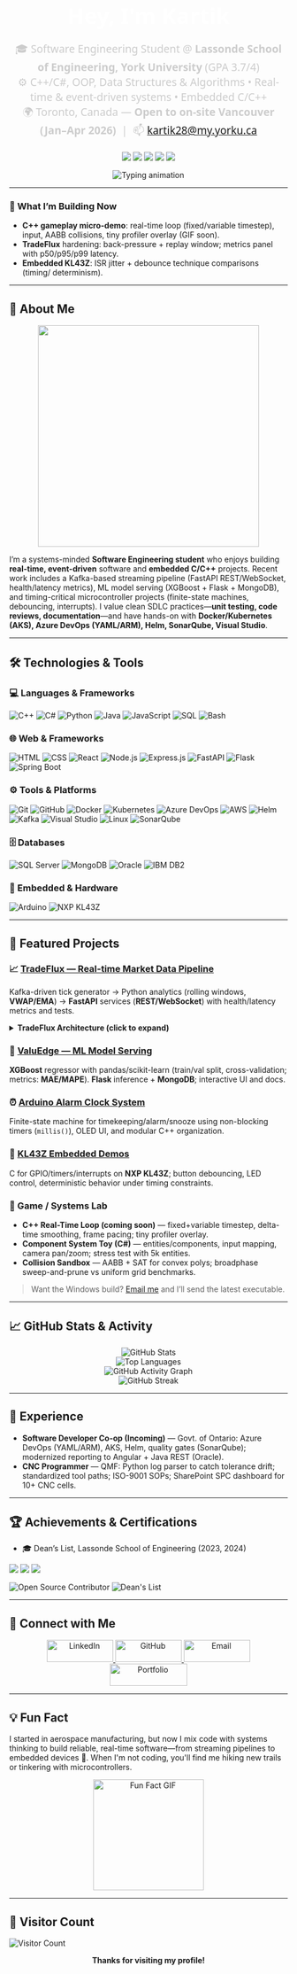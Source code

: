 <h1 align="center" style="font-family: 'Segoe UI', Tahoma, Geneva, Verdana, sans-serif; font-size: 2.5rem; font-weight: bold; color: #ffffff; margin-bottom: 10px;">
  Hey, I'm Kartik
</h1>

<p align="center" style="font-family: 'Segoe UI', Tahoma, Geneva, Verdana, sans-serif; font-size: 1.2rem; color: #cccccc; margin-bottom: 20px;">
  🎓 Software Engineering Student @ <b>Lassonde School of Engineering, York University</b> (GPA 3.7/4) <br>
  ⚙️ C++/C#, OOP, Data Structures & Algorithms • Real-time & event-driven systems • Embedded C/C++ <br>
  🌍 Toronto, Canada — <b>Open to on-site Vancouver (Jan–Apr 2026)</b> &nbsp;|&nbsp; 📫 <a href="mailto:kartik28@my.yorku.ca">kartik28@my.yorku.ca</a>
</p>

<!-- Quick links row -->
<p align="center">
  <!-- TODO: replace the resume link once you commit your PDF to your profile repo -->
  <a href="https://kartiksharma-vert.vercel.app"><img src="https://img.shields.io/badge/Portfolio-%E2%86%92-1F2937?style=for-the-badge&logo=vercel&logoColor=white" /></a>
  <a href="mailto:kartik28@my.yorku.ca"><img src="https://img.shields.io/badge/Email-kartik28%40my.yorku.ca-EA4335?style=for-the-badge&logo=gmail&logoColor=white" /></a>
  <a href="https://www.linkedin.com/in/erks/"><img src="https://img.shields.io/badge/LinkedIn-erks-0A66C2?style=for-the-badge&logo=linkedin&logoColor=white" /></a>
  <a href="https://github.com/Kartikk28"><img src="https://img.shields.io/badge/GitHub-Kartikk28-181717?style=for-the-badge&logo=github&logoColor=white" /></a>
  <a href="https://raw.githubusercontent.com/Kartikk28/Kartikk28/main/resume.pdf"><img src="https://img.shields.io/badge/Resume-PDF-0B5FFF?style=for-the-badge&logo=readthedocs&logoColor=white" /></a>
</p>

<p align="center">
  <img src="https://readme-typing-svg.demolab.com?font=Fira+Code&weight=600&size=24&duration=4000&pause=1000&color=58A6FF&center=true&vCenter=true&width=700&height=60&lines=Systems-minded+SWE+%7C+C%2B%2B%2FC%23;Real-time+loops%2C+concurrency%2C+profiling;Event-driven+pipelines+%28Kafka%29+%7C+WebSocket%2FREST;Embedded+FSMs+%28Arduino%2C+KL43Z%29" alt="Typing animation">
</p>

---

### 🔭 What I’m Building Now
- **C++ gameplay micro-demo**: real-time loop (fixed/variable timestep), input, AABB collisions, tiny profiler overlay (GIF soon).
- **TradeFlux** hardening: back-pressure + replay window; metrics panel with p50/p95/p99 latency.
- **Embedded KL43Z**: ISR jitter + debounce technique comparisons (timing/ determinism).

---

## 🚀 About Me

<p align="center">
  <img src="https://github.com/saadeghi/saadeghi/blob/master/dino.gif" width="400"/>
</p>

I’m a systems-minded **Software Engineering student** who enjoys building **real-time, event-driven** software and **embedded C/C++** projects. Recent work includes a Kafka-based streaming pipeline (FastAPI REST/WebSocket, health/latency metrics), ML model serving (XGBoost + Flask + MongoDB), and timing-critical microcontroller projects (finite-state machines, debouncing, interrupts). I value clean SDLC practices—**unit testing, code reviews, documentation**—and have hands-on with **Docker/Kubernetes (AKS), Azure DevOps (YAML/ARM), Helm, SonarQube, Visual Studio**.

---

## 🛠️ Technologies & Tools

### 💻 Languages & Frameworks
![C++](https://img.shields.io/badge/-C++-00599C?style=flat&logo=cplusplus&logoColor=white)
![C#](https://img.shields.io/badge/-C%23-512BD4?style=flat&logo=dotnet&logoColor=white)
![Python](https://img.shields.io/badge/-Python-3776AB?style=flat&logo=python&logoColor=white)
![Java](https://img.shields.io/badge/-Java-007396?style=flat&logo=java&logoColor=white)
![JavaScript](https://img.shields.io/badge/-JavaScript-F7DF1E?style=flat&logo=javascript&logoColor=black)
![SQL](https://img.shields.io/badge/-SQL-4479A1?style=flat&logo=mysql&logoColor=white)
![Bash](https://img.shields.io/badge/-Bash-4EAA25?style=flat&logo=gnubash&logoColor=white)

### 🌐 Web & Frameworks
![HTML](https://img.shields.io/badge/-HTML-E34F26?style=flat&logo=html5&logoColor=white)
![CSS](https://img.shields.io/badge/-CSS-1572B6?style=flat&logo=css3&logoColor=white)
![React](https://img.shields.io/badge/-React-61DAFB?style=flat&logo=react&logoColor=black)
![Node.js](https://img.shields.io/badge/-Node.js-339933?style=flat&logo=node.js&logoColor=white)
![Express.js](https://img.shields.io/badge/-Express-000000?style=flat&logo=express&logoColor=white)
![FastAPI](https://img.shields.io/badge/-FastAPI-009688?style=flat&logo=fastapi&logoColor=white)
![Flask](https://img.shields.io/badge/-Flask-000000?style=flat&logo=flask&logoColor=white)
![Spring Boot](https://img.shields.io/badge/-Spring%20Boot-6DB33F?style=flat&logo=springboot&logoColor=white)

### ⚙️ Tools & Platforms
![Git](https://img.shields.io/badge/-Git-F05032?style=flat&logo=git&logoColor=white)
![GitHub](https://img.shields.io/badge/-GitHub-181717?style=flat&logo=github&logoColor=white)
![Docker](https://img.shields.io/badge/-Docker-2496ED?style=flat&logo=docker&logoColor=white)
![Kubernetes](https://img.shields.io/badge/-Kubernetes-326CE5?style=flat&logo=kubernetes&logoColor=white)
![Azure DevOps](https://img.shields.io/badge/-Azure%20DevOps-0078D7?style=flat&logo=azuredevops&logoColor=white)
![AWS](https://img.shields.io/badge/-AWS-232F3E?style=flat&logo=amazonaws&logoColor=white)
![Helm](https://img.shields.io/badge/-Helm-0F1689?style=flat&logo=helm&logoColor=white)
![Kafka](https://img.shields.io/badge/-Kafka-231F20?style=flat&logo=apachekafka&logoColor=white)
![Visual Studio](https://img.shields.io/badge/-Visual%20Studio-5C2D91?style=flat&logo=visualstudio&logoColor=white)
![Linux](https://img.shields.io/badge/-Linux-FCC624?style=flat&logo=linux&logoColor=black)
![SonarQube](https://img.shields.io/badge/-SonarQube-4E9BCD?style=flat&logo=sonarqube&logoColor=white)

### 🗄️ Databases
![SQL Server](https://img.shields.io/badge/-SQL%20Server-CC2927?style=flat&logo=microsoftsqlserver&logoColor=white)
![MongoDB](https://img.shields.io/badge/-MongoDB-47A248?style=flat&logo=mongodb&logoColor=white)
![Oracle](https://img.shields.io/badge/-Oracle-F80000?style=flat&logo=oracle&logoColor=white)
![IBM DB2](https://img.shields.io/badge/-IBM%20DB2-052FAD?style=flat&logo=ibm&logoColor=white)

### 🔌 Embedded & Hardware
![Arduino](https://img.shields.io/badge/-Arduino-00979D?style=flat&logo=arduino&logoColor=white)
<img src="https://img.shields.io/badge/-NXP%20KL43Z-0F5BA7?style=flat" alt="NXP KL43Z"/>

---

## 🧩 Featured Projects

### 📈 <a href="https://github.com/Kartikk28/TradeFlux">TradeFlux — Real-time Market Data Pipeline</a>
Kafka-driven tick generator → Python analytics (rolling windows, **VWAP/EMA**) → **FastAPI** services (**REST/WebSocket**) with health/latency metrics and tests.

<details>
  <summary><b>TradeFlux Architecture (click to expand)</b></summary>

```mermaid
graph TD
  A[Kafka Tick Producer] --> B[Python Analytics (VWAP/EMA)]
  B --> C[FastAPI REST]
  B --> D[FastAPI WebSocket]
  C --> E[React Dashboard]
  D --> E
  C --> F[Health/Latency Metrics]
```
</details>

### 🏡 <a href="https://github.com/Kartikk28/ValuEdge">ValuEdge — ML Model Serving</a>
**XGBoost** regressor with pandas/scikit-learn (train/val split, cross-validation; metrics: **MAE/MAPE**). **Flask** inference + **MongoDB**; interactive UI and docs.

### ⏰ <a href="https://github.com/Kartikk28/Alarm-Clock-System-OLED">Arduino Alarm Clock System</a>
Finite-state machine for timekeeping/alarm/snooze using non-blocking timers (`millis()`), OLED UI, and modular C++ organization.

### 🔧 <a href="https://github.com/Kartikk28/kl43z-demos">KL43Z Embedded Demos</a>
C for GPIO/timers/interrupts on **NXP KL43Z**; button debouncing, LED control, deterministic behavior under timing constraints.

### 🧪 Game / Systems Lab
- **C++ Real-Time Loop (coming soon)** — fixed+variable timestep, delta-time smoothing, frame pacing; tiny profiler overlay.  
- **Component System Toy (C#)** — entities/components, input mapping, camera pan/zoom; stress test with 5k entities.  
- **Collision Sandbox** — AABB + SAT for convex polys; broadphase sweep-and-prune vs uniform grid benchmarks.  
> Want the Windows build? <a href="mailto:kartik28@my.yorku.ca">Email me</a> and I’ll send the latest executable.

---

## 📈 GitHub Stats & Activity

<p align="center">
  <img src="https://github-readme-stats.vercel.app/api?username=Kartikk28&show_icons=true&theme=dark" alt="GitHub Stats" />
  <br>
  <img src="https://github-readme-stats.vercel.app/api/top-langs/?username=Kartikk28&layout=compact&theme=dark" alt="Top Languages" />
  <br>
  <img src="https://github-readme-activity-graph.vercel.app/graph?username=Kartikk28&theme=github-dark" alt="GitHub Activity Graph" />
  <br>
  <img src="https://github-readme-streak-stats.herokuapp.com/?user=Kartikk28&theme=dark" alt="GitHub Streak" />
</p>

---

## 💼 Experience
- **Software Developer Co-op (Incoming)** — Govt. of Ontario: Azure DevOps (YAML/ARM), AKS, Helm, quality gates (SonarQube); modernized reporting to Angular + Java REST (Oracle).
- **CNC Programmer** — QMF: Python log parser to catch tolerance drift; standardized tool paths; ISO-9001 SOPs; SharePoint SPC dashboard for 10+ CNC cells.

---

## 🏆 Achievements & Certifications

- 🎓 Dean’s List, Lassonde School of Engineering (2023, 2024)

<p>
  <img src="https://img.shields.io/badge/AWS%20Cloud%20Practitioner-Aug%202025-232F3E?style=for-the-badge&logo=amazonaws&logoColor=white" />
  <img src="https://img.shields.io/badge/AWS%20AI%20Practitioner-In%20Progress-232F3E?style=for-the-badge&logo=amazonaws&logoColor=white" />
  <img src="https://img.shields.io/badge/JPMorgan%20SE%20Simulation-Forage-0A1E3F?style=for-the-badge" />
</p>

![Open Source Contributor](https://img.shields.io/badge/-Open%20Source%20Contributor-blue)
![Dean's List](https://img.shields.io/badge/-Dean's%20List-orange)

---

## 🤝 Connect with Me

<p align="center">
  <a href="https://www.linkedin.com/in/erks/" target="_blank">
    <img src="https://img.shields.io/badge/-LinkedIn-0A66C2?style=for-the-badge&logo=linkedin&logoColor=white" alt="LinkedIn" style="height: 40px; width: 120px;">
  </a>  
  <a href="https://github.com/Kartikk28" target="_blank">
    <img src="https://img.shields.io/badge/-GitHub-181717?style=for-the-badge&logo=github&logoColor=white" alt="GitHub" style="height: 40px; width: 120px;">
  </a>  
  <a href="mailto:kartik28@my.yorku.ca" target="_blank">
    <img src="https://img.shields.io/badge/-Email-EA4335?style=for-the-badge&logo=gmail&logoColor=white" alt="Email" style="height: 40px; width: 120px;">
  </a>  
  <a href="https://kartiksharma-vert.vercel.app" target="_blank">
    <img src="https://img.shields.io/badge/-Portfolio-1F2937?style=for-the-badge&logo=vercel&logoColor=white" alt="Portfolio" style="height: 40px; width: 140px;">
  </a>
</p>

---

## 💡 Fun Fact
I started in aerospace manufacturing, but now I mix code with systems thinking to build reliable, real-time software—from streaming pipelines to embedded devices 🚀. When I'm not coding, you'll find me hiking new trails or tinkering with microcontrollers.

<p align="center">
  <img src="https://media.giphy.com/media/l0HlNaQ6gWfllcjDO/giphy.gif" alt="Fun Fact GIF" width="200">
</p>

---

## 🌟 Visitor Count
<img src="https://profile-counter.glitch.me/Kartikk28/count.svg" alt="Visitor Count"/>

<p align="center"><b>Thanks for visiting my profile!</b></p>
